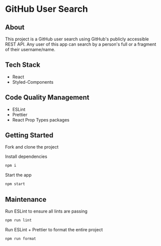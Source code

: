 # GitHub User Search

## About
This project is a GitHub user search using GitHub's publicly accessible REST API. 
Any user of this app can search by a person's full or a fragment of their username/name.

## Tech Stack
* React
* Styled-Components

## Code Quality Management
* ESLint
* Prettier
* React Prop Types packages

## Getting Started
Fork and clone the project

Install dependencies
```bash
npm i
```

Start the app
```bash
npm start
```

## Maintenance
Run ESLint to ensure all lints are passing
```bash
npm run lint
```

Run ESLint + Prettier to format the entire project
```bash
npm run format
```